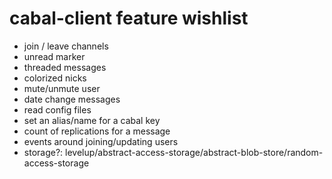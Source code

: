 # cabal-client feature wishlist

- join / leave channels
- unread marker
- threaded messages
- colorized nicks
- mute/unmute user
- date change messages
- read config files
- set an alias/name for a cabal key
- count of replications for a message
- events around joining/updating users
- storage?: levelup/abstract-access-storage/abstract-blob-store/random-access-storage
